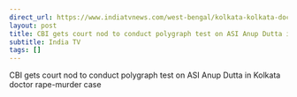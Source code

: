 ```yaml
---
direct_url: https://www.indiatvnews.com/west-bengal/kolkata-kolkata-doctor-rape-murder-case-cbi-seeks-court-permission-to-conduct-polygraph-test-on-asi-anup-dutta-rg-kar-medical-college-and-hospital-2024-08-27-949023
layout: post
title: CBI gets court nod to conduct polygraph test on ASI Anup Dutta in Kolkata doctor rape-murder case
subtitle: India TV
tags: []
---
```


CBI gets court nod to conduct polygraph test on ASI Anup Dutta in Kolkata doctor rape-murder case
